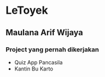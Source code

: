# LeToyek

## Maulana Arif Wijaya

### Project yang pernah dikerjakan
- Quiz App Pancasila
- Kantin Bu Karto